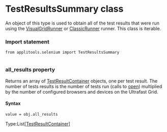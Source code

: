 # TestResultsSummary class
An object of this type is used to obtain all of the test results that were run using the [VisualGridRunner](./visualgridrunner) or [ClassicRunner](./classicrunner) runner.
This class is iterable. 
 ### Import statement 
``` 
from applitools.selenium import TestResultsSummary
 
 ``` 


 
 ### all_results property
Returns an array of [TestResultContainer](./testresultcontainer) objects, one per test result.
The number of tests results is the number of tests run (calls to [open](./eyes#open-method)) multiplied by the number of configured browsers and devices on the Ultrafast Grid.

#### Syntax 
 ``` 
value = obj.all_results
 ``` 
 
 Type:List\[[TestResultContainer](./testresultcontainer)\]